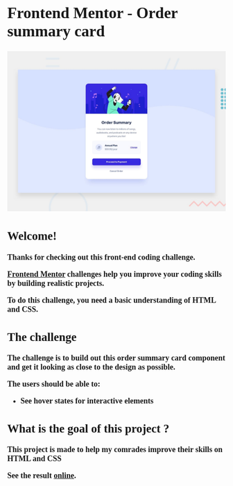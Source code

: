 <head>
  <link rel="preconnect" href="https://fonts.googleapis.com">
  <link rel="preconnect" href="https://fonts.gstatic.com" crossorigin>
  <link href="https://fonts.googleapis.com/css2?family=Nunito+Sans:wght@200&display=swap" rel="stylesheet">
</head>

<div style="font-family:'Nonuto Sans'; font-weight: 700; font-size: 18px;">

# Frontend Mentor - Order summary card

![Design preview for the Order summary card coding challenge](./design/desktop-preview.jpg)

## Welcome! 👋

Thanks for checking out this front-end coding challenge.

[Frontend Mentor](https://www.frontendmentor.io) challenges help you improve your coding skills by building realistic projects.

**To do this challenge, you need a basic understanding of HTML and CSS.**

## The challenge

The challenge is to build out this order summary card component and get it looking as close to the design as possible.

The users should be able to:

- See hover states for interactive elements

## What is the goal of this project ?

This project is made to help my comrades improve their skills on HTML and CSS

See the result [online](https://meschack.github.io/order-summary-component).
</div>
